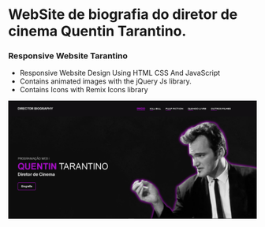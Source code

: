 # WebSite de biografia do diretor de cinema Quentin Tarantino.

### Responsive Website Tarantino 

- Responsive Website Design Using HTML CSS And JavaScript
- Contains animated images with the jQuery Js library.
- Contains Icons with Remix Icons library

![preview img](./Assets/preview.png)
